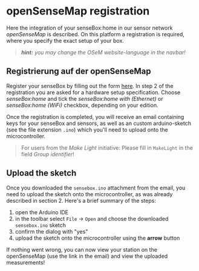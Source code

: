 # openSenseMap registration

Here the integration of your senseBox:home in our sensor network *openSenseMap* is described.
On this platform a registration is required, where you specify the exact setup of your box.

> ***hint:*** *you may change the OSeM website-language in the navbar!*

## Registrierung auf der openSenseMap

Register your senseBox by filling out the form [here](http://www.opensensemap.org/register).
In step 2 of the registration you are asked for a hardware setup specification. Choose *senseBox:home* and tick the *senseBox:home with (Ethernet)* or *senseBox:home (WiFi)* checkbox, depending on your edition.

Once the registration is completed, you will receive an email containing keys for your senseBox and sensors, as well as an custom arduino-sketch (see the file extension `.ino`) which you'll need to upload onto the microcontroller.

> For users from the *Make Light* initiative: Please fill in `MakeLight` in the field *Group identifier*!

## Upload the sketch

Once you downloaded the `sensebox.ino` attachment from the email, you need to upload the sketch onto the microcontroller, as was already described in section 2.
Here's a brief summary of the steps:

1. open the Arduino IDE
2. in the toolbar select `File` → `Open` and choose the downloaded `sensebox.ino` sketch
3. confirm the dialog with "yes"
4. upload the sketch onto the microcontroller using the **arrow** button

If nothing went wrong, you can now view your station on the openSenseMap (use the link in the email) and view the uploaded measurements!
